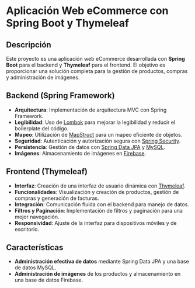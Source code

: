 # Aplicación Web eCommerce con Spring Boot y Thymeleaf

## Descripción

Este proyecto es una aplicación web eCommerce desarrollada con **Spring Boot** para el backend y **Thymeleaf** para el frontend. El objetivo es proporcionar una solución completa para la gestión de productos, compras y administración de imágenes.

## Backend (Spring Framework)

- **Arquitectura**: Implementación de arquitectura MVC con Spring Framework.
- **Legibilidad**: Uso de [Lombok](https://projectlombok.org/) para mejorar la legibilidad y reducir el boilerplate del código.
- **Mapeo**: Utilización de [MapStruct](https://mapstruct.org/) para un mapeo eficiente de objetos.
- **Seguridad**: Autenticación y autorización segura con [Spring Security](https://spring.io/projects/spring-security).
- **Persistencia**: Gestión de datos con [Spring Data JPA](https://spring.io/projects/spring-data-jpa) y [MySQL](https://www.mysql.com/).
- **Imágenes**: Almacenamiento de imágenes en [Firebase](https://firebase.google.com/).

## Frontend (Thymeleaf)

- **Interfaz**: Creación de una interfaz de usuario dinámica con [Thymeleaf](https://www.thymeleaf.org/).
- **Funcionalidades**: Visualización y creación de productos, gestión de compras y generación de facturas.
- **Integración**: Comunicación fluida con el backend para manejo de datos.
- **Filtros y Paginación**: Implementación de filtros y paginación para una mejor navegación.
- **Responsividad**: Ajuste de la interfaz para dispositivos móviles y de escritorio.

## Características

- **Administración efectiva de datos** mediante Spring Data JPA y una base de datos MySQL.
- **Administración de imágenes** de los productos y almacenamiento en una base de datos Firebase.


